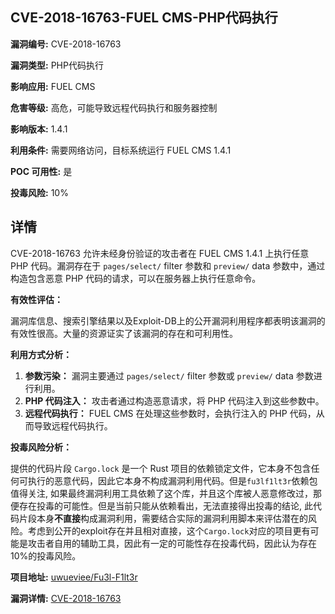 ## CVE-2018-16763-FUEL CMS-PHP代码执行

**漏洞编号:** CVE-2018-16763

**漏洞类型:** PHP代码执行

**影响应用:** FUEL CMS

**危害等级:** 高危，可能导致远程代码执行和服务器控制

**影响版本:** 1.4.1

**利用条件:** 需要网络访问，目标系统运行 FUEL CMS 1.4.1

**POC 可用性:** 是

**投毒风险:** 10%

## 详情

CVE-2018-16763 允许未经身份验证的攻击者在 FUEL CMS 1.4.1 上执行任意 PHP 代码。漏洞存在于 `pages/select/` filter 参数和 `preview/` data 参数中，通过构造包含恶意 PHP 代码的请求，可以在服务器上执行任意命令。

**有效性评估：**

漏洞库信息、搜索引擎结果以及Exploit-DB上的公开漏洞利用程序都表明该漏洞的有效性很高。大量的资源证实了该漏洞的存在和可利用性。

**利用方式分析：**

1.  **参数污染：** 漏洞主要通过 `pages/select/` filter 参数或 `preview/` data 参数进行利用。
2.  **PHP 代码注入：** 攻击者通过构造恶意请求，将 PHP 代码注入到这些参数中。
3.  **远程代码执行：**  FUEL CMS 在处理这些参数时，会执行注入的 PHP 代码，从而导致远程代码执行。

**投毒风险分析：**

提供的代码片段 `Cargo.lock` 是一个 Rust 项目的依赖锁定文件，它本身不包含任何可执行的恶意代码，因此它本身不构成漏洞利用代码。但是`fu3lf1lt3r`依赖包值得关注, 如果最终漏洞利用工具依赖了这个库，并且这个库被人恶意修改过，那便存在投毒的可能性。但是当前只能从依赖看出，无法直接得出投毒的结论, 此代码片段本身**不直接**构成漏洞利用，需要结合实际的漏洞利用脚本来评估潜在的风险。考虑到公开的exploit存在并且相对直接，这个`Cargo.lock`对应的项目更有可能是攻击者自用的辅助工具，因此有一定的可能性存在投毒代码，因此认为存在10%的投毒风险。

**项目地址:** [uwueviee/Fu3l-F1lt3r](https://github.com/uwueviee/Fu3l-F1lt3r)

**漏洞详情:** [CVE-2018-16763](https://nvd.nist.gov/vuln/detail/CVE-2018-16763)
